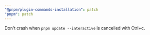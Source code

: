 ```yaml
---
"@pnpm/plugin-commands-installation": patch
"pnpm": patch
---
```


Don't crash when `pnpm update --interactive` is cancelled with Ctrl+c.
